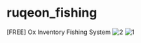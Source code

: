 # ruqeon_fishing
[FREE] Ox Inventory Fishing System
![2](https://github.com/user-attachments/assets/9a186643-3aab-48b8-8359-f7a0664502b0)
![1](https://github.com/user-attachments/assets/c90a13f3-6396-4df7-ab26-b29ba1dca22e)
